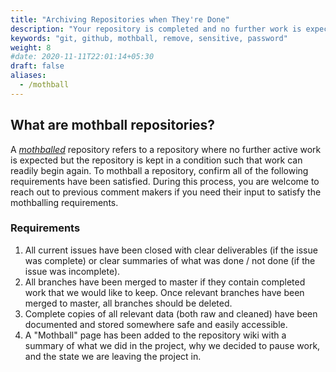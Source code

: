 ```yaml
---
title: "Archiving Repositories when They're Done"
description: "Your repository is completed and no further work is expected? Keep it in good condition by making it ready to use again in the future if needed."
keywords: "git, github, mothball, remove, sensitive, password"
weight: 8
#date: 2020-11-11T22:01:14+05:30
draft: false
aliases:
  - /mothball
---
```

## What are mothball repositories?

A *[mothballed](http://npic.orst.edu/images/mothballNN.gif)* repository refers to a repository where no further active work is expected but the repository is kept in a condition such that work can readily begin again. To mothball a repository, confirm all of the following requirements have been satisfied. During this process, you are welcome to reach out to previous comment makers if you need their input to satisfy the mothballing requirements.

### Requirements

1. All current issues have been closed with clear deliverables (if the issue was complete) or clear summaries of what was done / not done (if the issue was incomplete).
2. All branches have been merged to master if they contain completed work that we would like to keep. Once relevant branches have been merged to master, all branches should be deleted.
3. Complete copies of all relevant data (both raw and cleaned) have been documented and stored somewhere safe and easily accessible.
4. A "Mothball" page has been added to the repository wiki with a summary of what we did in the project, why we decided to pause work, and the state we are leaving the project in.
